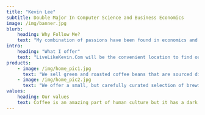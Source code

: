 ```yaml
---
title: "Kevin Lee"
subtitle: Double Major In Computer Science and Business Economics
image: /img/banner.jpg
blurb:
    heading: Why Follow Me?
    text: "My combination of passions have been found in economics and business, which computer science supports. I have followed strategies and concepts of becoming independent and financially free. My information will support people interested in Ecomerce, trading stocks, computer science, social media influence, and body building. "
intro:
    heading: "What I offer"
    text: "LiveLikeKevin.Com will be the convenient location to find out about personal interests that align with mine. People that vibe with my transparency and my posts will be people that I wish to encourage and support. Disappointment is one thing that you will not experience from keeping in touch with me."
products:
    - image: /img/home_pic1.jpg
      text: "We sell green and roasted coffee beans that are sourced directly from independent farmers and farm cooperatives. We’re proud to offer a variety of coffee beans grown with great care for the environment and local communities. Check our post or contact us directly for current availability."
    - image: /img/home_pic2.jpg
      text: "We offer a small, but carefully curated selection of brewing gear and tools for every taste and experience level. No matter if you roast your own beans or just bought your first french press, you’ll find a gadget to fall in love with in our shop."
values:
    heading: Our values
    text: Coffee is an amazing part of human culture but it has a dark side too – one of colonialism and mindless abuse of natural resources and human lives. We want to turn this around and return the coffee trade to the drink’s exhilarating, empowering and unifying nature.
---
```

